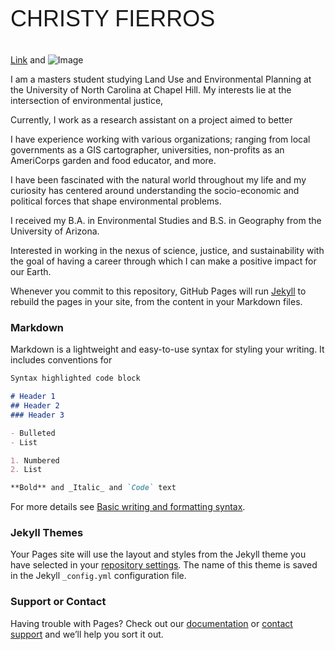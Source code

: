 <p style="font-family: arial; font-size:27pt; color:black>, font-style:bold"> CHRISTY FIERROS </p>


[Link](/Users/cfierros/Documents/Github/profilepage/MonsoonSunsetcopy.JPG) and ![Image](src)

I am a masters student studying Land Use and Environmental Planning at the University of North Carolina at Chapel Hill. My interests lie at the intersection of environmental justice, 

Currently, I work as a research assistant on a project aimed to better 

I have experience working with various organizations; ranging from local governments as a GIS cartographer, universities, non-profits as an AmeriCorps garden and food educator, and more.
 

I have been fascinated with the natural world throughout my life and my curiosity has centered around understanding the socio-economic and political forces that shape environmental problems. 

I received my B.A. in Environmental Studies and B.S. in Geography from the University of Arizona.

Interested in working in the nexus of science, justice, and sustainability with the goal of having a career through which I can make a positive impact for our Earth.

Whenever you commit to this repository, GitHub Pages will run [Jekyll](https://jekyllrb.com/) to rebuild the pages in your site, from the content in your Markdown files.

### Markdown

Markdown is a lightweight and easy-to-use syntax for styling your writing. It includes conventions for

```markdown
Syntax highlighted code block

# Header 1
## Header 2
### Header 3

- Bulleted
- List

1. Numbered
2. List

**Bold** and _Italic_ and `Code` text


```

For more details see [Basic writing and formatting syntax](https://docs.github.com/en/github/writing-on-github/getting-started-with-writing-and-formatting-on-github/basic-writing-and-formatting-syntax).

### Jekyll Themes

Your Pages site will use the layout and styles from the Jekyll theme you have selected in your [repository settings](https://github.com/cfierros/professionalpage/settings/pages). The name of this theme is saved in the Jekyll `_config.yml` configuration file.

### Support or Contact

Having trouble with Pages? Check out our [documentation](https://docs.github.com/categories/github-pages-basics/) or [contact support](https://support.github.com/contact) and we’ll help you sort it out.
